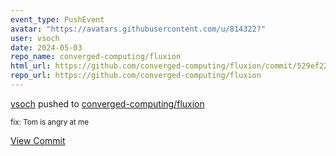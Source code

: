 ```yaml
---
event_type: PushEvent
avatar: "https://avatars.githubusercontent.com/u/814322?"
user: vsoch
date: 2024-05-03
repo_name: converged-computing/fluxion
html_url: https://github.com/converged-computing/fluxion/commit/529ef2254bd991989a208abc4402ebccafb6881f
repo_url: https://github.com/converged-computing/fluxion
---
```


<a href='https://github.com/vsoch' target='_blank'>vsoch</a> pushed to <a href='https://github.com/converged-computing/fluxion' target='_blank'>converged-computing/fluxion</a>

<small>fix: Tom is angry at me</small>

<a href='https://github.com/converged-computing/fluxion/commit/529ef2254bd991989a208abc4402ebccafb6881f' target='_blank'>View Commit</a>